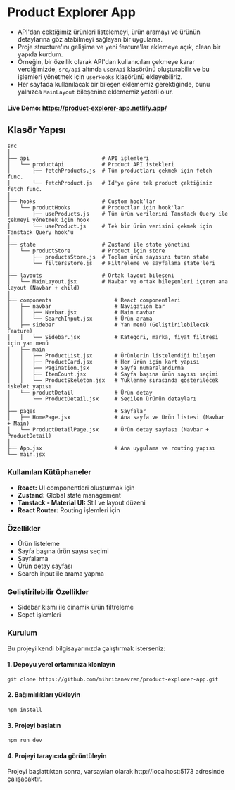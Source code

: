 # Product Explorer App

- API'dan çektiğimiz ürünleri listelemeyi, ürün aramayı ve ürünün detaylarına göz atabilmeyi sağlayan bir uygulama.
- Proje structure'ını gelişime ve yeni feature'lar eklemeye açık, clean bir yapıda kurdum.
- Örneğin, bir özellik olarak API'dan kullanıcıları çekmeye karar verdiğimizde, `src/api` altında `userApi` klasörünü oluşturabilir ve bu işlemleri yönetmek için `userHooks` klasörünü ekleyebiliriz.
- Her sayfada kullanılacak bir bileşen eklememiz gerektiğinde, bunu yalnızca `MainLayout` bileşenine eklememiz yeterli olur.

#### Live Demo: https://product-explorer-app.netlify.app/

## Klasör Yapısı

```plaintext
src
│
├── api                       # API işlemleri
│   └── productApi            # Product API istekleri
│       ├── fetchProducts.js  # Tüm productları çekmek için fetch func.
│       └── fetchProduct.js   # Id'ye göre tek product çektiğimiz fetch func.
│
├── hooks                     # Custom hook’lar
│   └── productHooks          # Productlar için hook'lar
│       ├── useProducts.js    # Tüm ürün verilerini Tanstack Query ile çekmeyi yönetmek için hook
│       └── useProduct.js     # Tek bir ürün verisini çekmek için Tanstack Query hook'u
│
├── state                     # Zustand ile state yönetimi
│   └── productStore          # Product için store
│       ├── productsStore.js  # Toplam ürün sayısını tutan state
│       └── filtersStore.js   # Filtreleme ve sayfalama state'leri
│
├── layouts                   # Ortak layout bileşeni
│   └── MainLayout.jsx        # Navbar ve ortak bileşenleri içeren ana layout (Navbar + child)
│
├── components                    # React componentleri
│   ├── navbar                    # Navigation bar
│   │   ├── Navbar.jsx            # Main navbar
│   │   └── SearchInput.jsx       # Ürün arama
│   ├── sidebar                   # Yan menü (Geliştirilebilecek Feature)
│   │   └── Sidebar.jsx           # Kategori, marka, fiyat filtresi için yan menü
│   ├── main
│   │   ├── ProductList.jsx       # Ürünlerin listelendiği bileşen
│   │   ├── ProductCard.jsx       # Her ürün için kart yapısı
│   │   ├── Pagination.jsx        # Sayfa numaralandırma
│   │   ├── ItemCount.jsx         # Sayfa başına ürün sayısı seçimi
│   │   └── ProductSkeleton.jsx   # Yüklenme sırasında gösterilecek iskelet yapısı
│   └── productDetail             # Ürün detay
│       └── ProductDetail.jsx     # Seçilen ürünün detayları
│
├── pages                         # Sayfalar
│   ├── HomePage.jsx              # Ana sayfa ve Ürün listesi (Navbar + Main)
│   └── ProductDetailPage.jsx     # Ürün detay sayfası (Navbar + ProductDetail)
│
├── App.jsx                       # Ana uygulama ve routing yapısı
└── main.jsx
```

### Kullanılan Kütüphaneler

- **React:** UI componentleri oluşturmak için
- **Zustand:** Global state management
- **Tanstack - Material UI:** Stil ve layout düzeni
- **React Router:** Routing işlemleri için

### Özellikler

- Ürün listeleme
- Sayfa başına ürün sayısı seçimi
- Sayfalama
- Ürün detay sayfası
- Search input ile arama yapma

### Geliştirilebilir Özellikler

- Sidebar kısmı ile dinamik ürün filtreleme
- Sepet işlemleri

### Kurulum

Bu projeyi kendi bilgisayarınızda çalıştırmak isterseniz:

#### 1. Depoyu yerel ortamınıza klonlayın

```
git clone https://github.com/mihribanevren/product-explorer-app.git
```

#### 2. Bağımlılıkları yükleyin

```
npm install
```

#### 3. Projeyi başlatın

```
npm run dev
```

#### 4. Projeyi tarayıcıda görüntüleyin

Projeyi başlattıktan sonra, varsayılan olarak http://localhost:5173 adresinde çalışacaktır.
